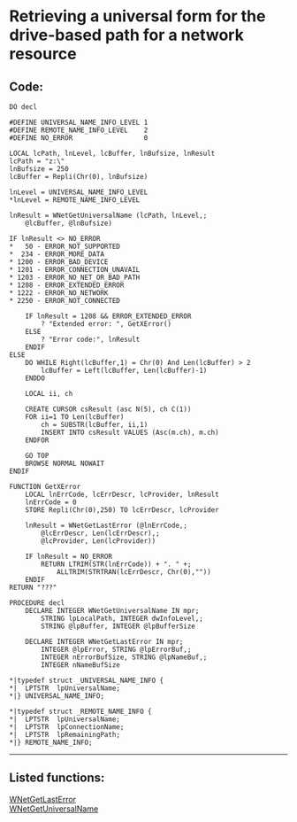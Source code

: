 <link rel="stylesheet" type="text/css" href="../css/win32api.css">  
<link rel="stylesheet" href="https://cdnjs.cloudflare.com/ajax/libs/font-awesome/4.7.0/css/font-awesome.min.css">

# Retrieving a universal form for the drive-based path for a network resource

## Code:
```foxpro  
DO decl

#DEFINE UNIVERSAL_NAME_INFO_LEVEL 1
#DEFINE REMOTE_NAME_INFO_LEVEL    2
#DEFINE NO_ERROR                  0

LOCAL lcPath, lnLevel, lcBuffer, lnBufsize, lnResult
lcPath = "z:\"
lnBufsize = 250
lcBuffer = Repli(Chr(0), lnBufsize)

lnLevel = UNIVERSAL_NAME_INFO_LEVEL
*lnLevel = REMOTE_NAME_INFO_LEVEL

lnResult = WNetGetUniversalName (lcPath, lnLevel,;
	@lcBuffer, @lnBufsize)

IF lnResult <> NO_ERROR
*   50 - ERROR_NOT_SUPPORTED
*  234 - ERROR_MORE_DATA
* 1200 - ERROR_BAD_DEVICE
* 1201 - ERROR_CONNECTION_UNAVAIL
* 1203 - ERROR_NO_NET_OR_BAD_PATH
* 1208 - ERROR_EXTENDED_ERROR
* 1222 - ERROR_NO_NETWORK
* 2250 - ERROR_NOT_CONNECTED

	IF lnResult = 1208 && ERROR_EXTENDED_ERROR
		? "Extended error: ", GetXError()
	ELSE
		? "Error code:", lnResult
	ENDIF
ELSE
	DO WHILE Right(lcBuffer,1) = Chr(0) And Len(lcBuffer) > 2
		lcBuffer = Left(lcBuffer, Len(lcBuffer)-1)
	ENDDO

	LOCAL ii, ch

	CREATE CURSOR csResult (asc N(5), ch C(1))
	FOR ii=1 TO Len(lcBuffer)
		ch = SUBSTR(lcBuffer, ii,1)
		INSERT INTO csResult VALUES (Asc(m.ch), m.ch)
	ENDFOR

	GO TOP
	BROWSE NORMAL NOWAIT
ENDIF

FUNCTION GetXError
	LOCAL lnErrCode, lcErrDescr, lcProvider, lnResult
	lnErrCode = 0
	STORE Repli(Chr(0),250) TO lcErrDescr, lcProvider

	lnResult = WNetGetLastError (@lnErrCode,;
		@lcErrDescr, Len(lcErrDescr),;
		@lcProvider, Len(lcProvider))

	IF lnResult = NO_ERROR
		RETURN LTRIM(STR(lnErrCode)) + ". " +;
			ALLTRIM(STRTRAN(lcErrDescr, Chr(0),""))
	ENDIF
RETURN "???"

PROCEDURE decl
	DECLARE INTEGER WNetGetUniversalName IN mpr;
		STRING lpLocalPath, INTEGER dwInfoLevel,;
		STRING @lpBuffer, INTEGER @lpBufferSize

	DECLARE INTEGER WNetGetLastError IN mpr;
		INTEGER @lpError, STRING @lpErrorBuf,;
		INTEGER nErrorBufSize, STRING @lpNameBuf,;
		INTEGER nNameBufSize

*|typedef struct _UNIVERSAL_NAME_INFO {
*|  LPTSTR  lpUniversalName;
*|} UNIVERSAL_NAME_INFO;

*|typedef struct _REMOTE_NAME_INFO {
*|  LPTSTR  lpUniversalName;
*|  LPTSTR  lpConnectionName;
*|  LPTSTR  lpRemainingPath;
*|} REMOTE_NAME_INFO;  
```  
***  


## Listed functions:
[WNetGetLastError](../libraries/odbc32/WNetGetLastError.md)  
[WNetGetUniversalName](../libraries/mpr/WNetGetUniversalName.md)  
